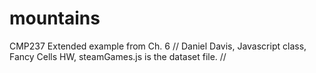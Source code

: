 # mountains
CMP237 Extended example from Ch. 6
// Daniel Davis, Javascript class, Fancy Cells HW, steamGames.js is the dataset file. //
